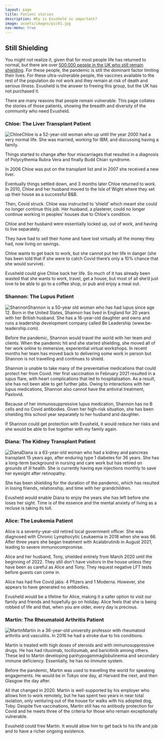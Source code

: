 ```yaml
---
layout: page
title: Patient stories
description: Why is Evusheld so important?
image: assets/images/pic01.jpg
nav-menu: true
---
```


<h2>Still Shielding</h2>
<p>You might not realize it, given that for most people life has returned to normal, but there are over <a href="https://www.gov.uk/government/publications/higher-risk-patients-eligible-for-covid-19-treatments-independent-advisory-group-report/defining-the-highest-risk-clinical-subgroups-upon-community-infection-with-sars-cov-2-when-considering-the-use-of-neutralising-monoclonal-antibodies">500,000 people in the UK who still remain shielding</a>. For these people, the pandemic is still the dominant factor limiting their lives. For these ultra-vulnerable people, the vaccines available to the rest of the population do not work and they remain at risk of death and serious illness. Evusheld is the answer to freeing this group, but the UK has not purchased it.<p>

<p>There are many reasons that people remain vulnerable. This page collates the stories of those patients, showing the breadth and diversity of the community who need Evusheld.</p>

<h3>Chloe: The Liver Transplant Patient</h3>
<p><span class="image left"><img src="{% link assets/images/chloe.jpg %}" alt="Chloe" /></span>Chloe is a 52-year-old woman who up until the year 2000 had a very normal life. She was married, working for IBM, and discussing having a family.</p>
<p>Things started to change after four miscarriages that resulted in a diagnosis of Polycythemia Rubra Vera and finally Budd Chiari syndrome.</p>
<p>In 2006 Chloe was put on the transplant list and in 2007 she received a new liver.</p>
<p>Eventually things settled down, and 3 months later Chloe returned to work. In 2010, Chloe and her husband moved to the Isle of Wight where they set up their house as a successful B&B.</p>
<p>Then, Covid struck. Chloe was instructed to ‘shield’ which meant she could no longer continue this job. Her husband, a plasterer, could no longer continue working in peoples' houses due to Chloe's condition.</p>
<p>Chloe and her husband were essentially locked up, out of work, and having to live separately.</p>
<p>They have had to sell their home and have lost virtually all the money they had, now living on savings.</p>
<p>Chloe wants to get back to work, but she cannot put her life in danger (she has been told that if she were to catch Covid there’s only a 10% chance that she would survive).</p>
<p>Evusheld could give Chloe back her life. So much of it has already been wasted that she wants to work, travel, get a house, but most of all she’d just love to be able to go to a coffee shop, or pub and enjoy a meal out.</p>

<h3>Shannon: The Lupus Patient</h3>
<p><p><span class="image left"><img src="{% link assets/images/shannon.jpg %}" alt="Shannon" /></span>Shannon is a 50-year old woman who has had lupus since age 12. Born in the United States, Shannon has lived in England for 20 years with her British husband. She has a 16-year-old daughter and owns and runs a leadership development company called Be Leadership (www.be-leadership.com).</p>
<p>Before the pandemic, Shannon would travel the world with her team and clients. When the pandemic hit and she started shielding, she moved all of her work online to immersive, experiential virtual workshops. In recent months her team has moved back to delivering some work in person but Shannon is not travelling and continues to shield.</p>
<p>Shannon is unable to take many of the preventative medications that could protect her from Covid. Her first vaccination in February 2021 resulted in a lupus flare, with heart complications that led to hospitalisation. As a result, she has not been able to get further jabs. Owing to interactions with her lupus medications, Shannon also cannot have the antiviral treatment, Paxlovid.</p>
<p>Because of her immunosuppressive lupus medication, Shannon has no B cells and no Covid antibodies. Given her high-risk situation, she has been shielding this school year separately to her husband and daughter.</p>
<p>If Shannon could get protection with Evusheld, it would reduce her risks and she would be able to live together with my family again.</p>

<h3>Diana: The Kidney Transplant Patient</h3>
<p><span class="image left"><img src="{% link assets/images/diana.jpg %}" alt="Diana" /></span>Diana is a 63-year-old woman who had a kidney and pancreas transplant 15 years ago, after enduring type 1 diabetes for 36 years. She has a long-term background in nursing and care work but has retired on grounds of ill health. She is currently having eye injections monthly to save her eyesight after retinopathy.</p> 
<p>She has been shielding for the duration of the pandemic, which has resulted in losing friends, relationship, and time with her grandchildren.</p>
<p>Evusheld would enable Diana to enjoy the years she has left before she loses her sight. Time is of the essence and the mental anxiety of living as a recluse is taking its toll.</p>

<h3>Alice: The Leukemia Patient</h3>
<p>Alice is a seventy-year-old retired local government officer. She was diagnosed with Chronic Lymphocytic Leukaemia in 2018 when she was 66. After three years she began treatment with Acalabrutinib in August 2021, leading to severe immunocompromise.</p>
<p>Alice and her husband, Tony, shielded entirely from March 2020 until the beginning of 2022. They still don't have visitors in the house unless they have been as careful as Alice and Tony. They request negative LFT tests before guests can come in.</p>
<p>Alice has had five Covid jabs: 4 Pfizers and 1 Moderna. However, she appears to have generated no antibodies.</p>
<p>Evusheld would be a lifeline for Alice, making it a safer option to visit our family and friends and hopefully go on holiday. Alice feels that she is being robbed of life and that, when you are older, every day is precious.</p> 

<h3>Martin: The Rheumatoid Arthritis Patient</h3>
<p><span class="image left"><img src="{% link assets/images/martin.jpg %}" alt="Martin" /></span>Martin in a 36-year-old university professor with rheumatoid arthritis and vasculitis. In 2016 he had a stroke due to his conditions.</p>
<p>Martin is treated with high doses of steroids and with immunosuppressive drugs. He has had rituximab, tocilizumab, and baricitinib among others. These led to Martin developing panhypogammaglobulinemia and secondary immune deficiency. Essentially, he has no immune system.</p>
<p>Before the pandemic, Martin was used to travelling the world for speaking engagements. He would be in Tokyo one day, at Harvard the next, and then Glasgow the day after.</p>
<p>All that changed in 2020. Martin is well-supported by his employer who allows him to work remotely, but he has spent two years in near total isolation, only venturing out of the house for walks with his adopted dog, Toby. Despite five vaccinations, Martin still has no antibody protection for Covid and he meets three of the criteria for those who remain exceptionally vulnerable.</p>
<p>Evusheld could free Martin. It would allow him to get back to his life and job and to have a richer ongoing existence.</p>
